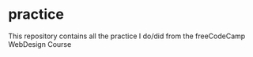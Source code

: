 # practice

This repository contains all the practice I do/did from the freeCodeCamp WebDesign Course